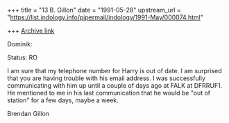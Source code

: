 +++
title = "13 B. Gillon"
date = "1991-05-28"
upstream_url = "https://list.indology.info/pipermail/indology/1991-May/000074.html"

+++
[Archive link](https://list.indology.info/pipermail/indology/1991-May/000074.html)

Dominik:

Status: RO

I am sure that my telephone number for Harry is out of date. I am
surprised that you are having trouble with his email address. I was
successfully communicating with him up until a couple of days ago at
FALK at DFRRUF1. He mentioned to me in his last communication that he
would be "out of station" for a few days, maybe a week.

Brendan Gillon





